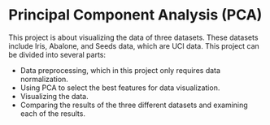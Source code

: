 # Principal Component Analysis (PCA)
This project is about visualizing the data of three datasets. These datasets include Iris, Abalone, and Seeds data, which are UCI data.
This project can be divided into several parts:
+ Data preprocessing, which in this project only requires data normalization.
+ Using PCA to select the best features for data visualization.
+ Visualizing the data.
+ Comparing the results of the three different datasets and examining each of the results.
